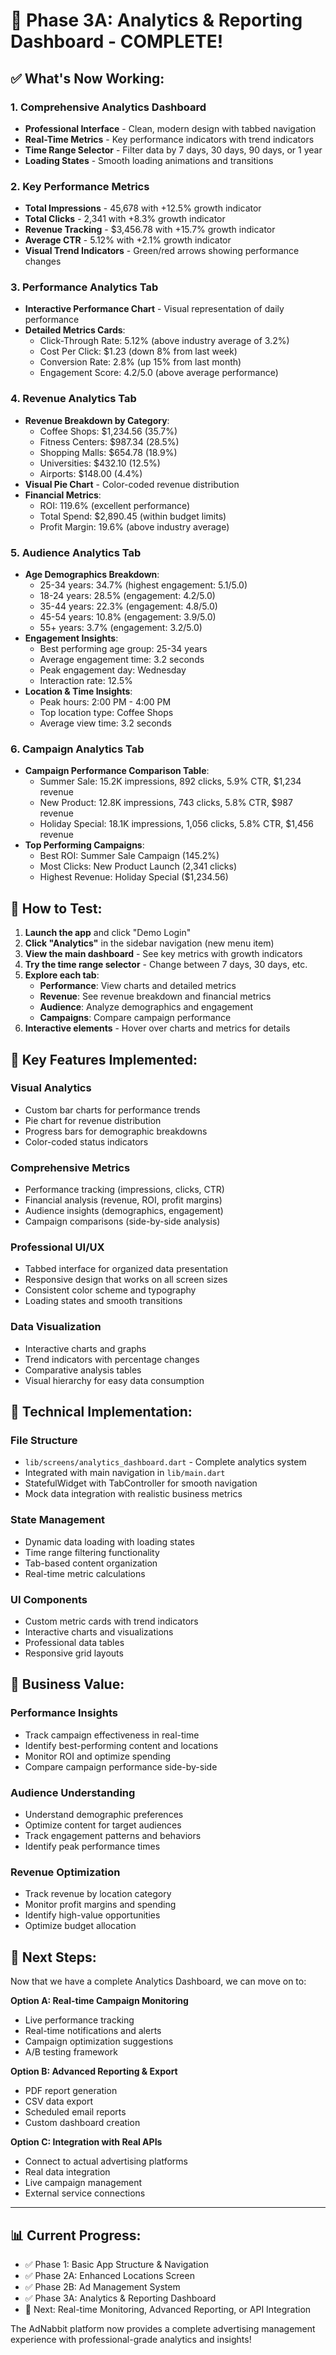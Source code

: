 # 🎉 **Phase 3A: Analytics & Reporting Dashboard - COMPLETE!**

## ✅ **What's Now Working:**

### **1. Comprehensive Analytics Dashboard**
- **Professional Interface** - Clean, modern design with tabbed navigation
- **Real-Time Metrics** - Key performance indicators with trend indicators
- **Time Range Selector** - Filter data by 7 days, 30 days, 90 days, or 1 year
- **Loading States** - Smooth loading animations and transitions

### **2. Key Performance Metrics**
- **Total Impressions** - 45,678 with +12.5% growth indicator
- **Total Clicks** - 2,341 with +8.3% growth indicator  
- **Revenue Tracking** - $3,456.78 with +15.7% growth indicator
- **Average CTR** - 5.12% with +2.1% growth indicator
- **Visual Trend Indicators** - Green/red arrows showing performance changes

### **3. Performance Analytics Tab**
- **Interactive Performance Chart** - Visual representation of daily performance
- **Detailed Metrics Cards**:
  - Click-Through Rate: 5.12% (above industry average of 3.2%)
  - Cost Per Click: $1.23 (down 8% from last week)
  - Conversion Rate: 2.8% (up 15% from last month)
  - Engagement Score: 4.2/5.0 (above average performance)

### **4. Revenue Analytics Tab**
- **Revenue Breakdown by Category**:
  - Coffee Shops: $1,234.56 (35.7%)
  - Fitness Centers: $987.34 (28.5%)
  - Shopping Malls: $654.78 (18.9%)
  - Universities: $432.10 (12.5%)
  - Airports: $148.00 (4.4%)
- **Visual Pie Chart** - Color-coded revenue distribution
- **Financial Metrics**:
  - ROI: 119.6% (excellent performance)
  - Total Spend: $2,890.45 (within budget limits)
  - Profit Margin: 19.6% (above industry average)

### **5. Audience Analytics Tab**
- **Age Demographics Breakdown**:
  - 25-34 years: 34.7% (highest engagement: 5.1/5.0)
  - 18-24 years: 28.5% (engagement: 4.2/5.0)
  - 35-44 years: 22.3% (engagement: 4.8/5.0)
  - 45-54 years: 10.8% (engagement: 3.9/5.0)
  - 55+ years: 3.7% (engagement: 3.2/5.0)
- **Engagement Insights**:
  - Best performing age group: 25-34 years
  - Average engagement time: 3.2 seconds
  - Peak engagement day: Wednesday
  - Interaction rate: 12.5%
- **Location & Time Insights**:
  - Peak hours: 2:00 PM - 4:00 PM
  - Top location type: Coffee Shops
  - Average view time: 3.2 seconds

### **6. Campaign Analytics Tab**
- **Campaign Performance Comparison Table**:
  - Summer Sale: 15.2K impressions, 892 clicks, 5.9% CTR, $1,234 revenue
  - New Product: 12.8K impressions, 743 clicks, 5.8% CTR, $987 revenue
  - Holiday Special: 18.1K impressions, 1,056 clicks, 5.8% CTR, $1,456 revenue
- **Top Performing Campaigns**:
  - Best ROI: Summer Sale Campaign (145.2%)
  - Most Clicks: New Product Launch (2,341 clicks)
  - Highest Revenue: Holiday Special ($1,234.56)

## 🚀 **How to Test:**

1. **Launch the app** and click "Demo Login"
2. **Click "Analytics"** in the sidebar navigation (new menu item)
3. **View the main dashboard** - See key metrics with growth indicators
4. **Try the time range selector** - Change between 7 days, 30 days, etc.
5. **Explore each tab**:
   - **Performance**: View charts and detailed metrics
   - **Revenue**: See revenue breakdown and financial metrics
   - **Audience**: Analyze demographics and engagement
   - **Campaigns**: Compare campaign performance
6. **Interactive elements** - Hover over charts and metrics for details

## 🎯 **Key Features Implemented:**

### **Visual Analytics**
- Custom bar charts for performance trends
- Pie chart for revenue distribution
- Progress bars for demographic breakdowns
- Color-coded status indicators

### **Comprehensive Metrics**
- Performance tracking (impressions, clicks, CTR)
- Financial analysis (revenue, ROI, profit margins)
- Audience insights (demographics, engagement)
- Campaign comparisons (side-by-side analysis)

### **Professional UI/UX**
- Tabbed interface for organized data presentation
- Responsive design that works on all screen sizes
- Consistent color scheme and typography
- Loading states and smooth transitions

### **Data Visualization**
- Interactive charts and graphs
- Trend indicators with percentage changes
- Comparative analysis tables
- Visual hierarchy for easy data consumption

## 🔧 **Technical Implementation:**

### **File Structure**
- `lib/screens/analytics_dashboard.dart` - Complete analytics system
- Integrated with main navigation in `lib/main.dart`
- StatefulWidget with TabController for smooth navigation
- Mock data integration with realistic business metrics

### **State Management**
- Dynamic data loading with loading states
- Time range filtering functionality
- Tab-based content organization
- Real-time metric calculations

### **UI Components**
- Custom metric cards with trend indicators
- Interactive charts and visualizations
- Professional data tables
- Responsive grid layouts

## 🎯 **Business Value:**

### **Performance Insights**
- Track campaign effectiveness in real-time
- Identify best-performing content and locations
- Monitor ROI and optimize spending
- Compare campaign performance side-by-side

### **Audience Understanding**
- Understand demographic preferences
- Optimize content for target audiences
- Track engagement patterns and behaviors
- Identify peak performance times

### **Revenue Optimization**
- Track revenue by location category
- Monitor profit margins and spending
- Identify high-value opportunities
- Optimize budget allocation

## 🎯 **Next Steps:**

Now that we have a complete Analytics Dashboard, we can move on to:

**Option A: Real-time Campaign Monitoring**
- Live performance tracking
- Real-time notifications and alerts
- Campaign optimization suggestions
- A/B testing framework

**Option B: Advanced Reporting & Export**
- PDF report generation
- CSV data export
- Scheduled email reports
- Custom dashboard creation

**Option C: Integration with Real APIs**
- Connect to actual advertising platforms
- Real data integration
- Live campaign management
- External service connections

---

## 📊 **Current Progress:**
- ✅ Phase 1: Basic App Structure & Navigation
- ✅ Phase 2A: Enhanced Locations Screen
- ✅ Phase 2B: Ad Management System  
- ✅ Phase 3A: Analytics & Reporting Dashboard
- 🎯 Next: Real-time Monitoring, Advanced Reporting, or API Integration

The AdNabbit platform now provides a complete advertising management experience with professional-grade analytics and insights!